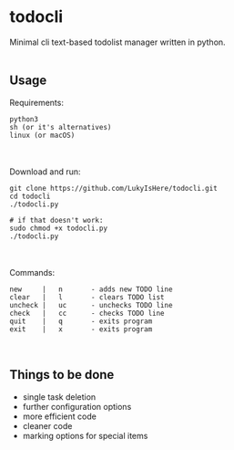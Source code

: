# todocli
Minimal cli text-based todolist manager written in python.<br/>
<br/>
## Usage
Requirements:
```
python3
sh (or it's alternatives)
linux (or macOS)
```
<br/> <br/>
Download and run:
```
git clone https://github.com/LukyIsHere/todocli.git
cd todocli
./todocli.py

# if that doesn't work:
sudo chmod +x todocli.py
./todocli.py
```
<br/><br/>
Commands:
```
new     |   n       - adds new TODO line
clear   |   l       - clears TODO list
uncheck |   uc      - unchecks TODO line
check   |   cc      - checks TODO line
quit    |   q       - exits program
exit    |   x       - exits program
```
<br>


## Things to be done
* single task deletion
* further configuration options
* more efficient code
* cleaner code
* marking options for special items
